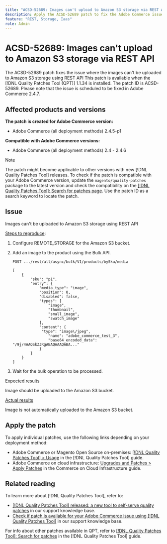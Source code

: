 ```yaml
---
title: "ACSD-52689: Images can't upload to Amazon S3 storage via REST API"
description: Apply the ACSD-52689 patch to fix the Adobe Commerce issue where the images can't be uploaded to Amazon S3 storage via REST API.
feature: "REST, Storage, Iaas"
role: Admin
---
```

# ACSD-52689: Images can't upload to Amazon S3 storage via REST API

The ACSD-52689 patch fixes the issue where the images can't be uploaded to Amazon S3 storage using REST API This patch is available when the [!DNL Quality Patches Tool (QPT)] 1.1.34 is installed. The patch ID is ACSD-52689. Please note that the issue is scheduled to be fixed in Adobe Commerce 2.4.7.

## Affected products and versions

**The patch is created for Adobe Commerce version:**

* Adobe Commerce (all deployment methods) 2.4.5-p1

**Compatible with Adobe Commerce versions:** 

* Adobe Commerce (all deployment methods) 2.4 - 2.4.6

>[!NOTE]
>
>The patch might become applicable to other versions with new [!DNL Quality Patches Tool] releases. To check if the patch is compatible with your Adobe Commerce version, update the `magento/quality-patches` package to the latest version and check the compatibility on the [[!DNL Quality Patches Tool]: Search for patches page](https://experienceleague.adobe.com/tools/commerce-quality-patches/index.html). Use the patch ID as a search keyword to locate the patch.

## Issue

Images can't be uploaded to Amazon S3 storage using REST API

<u>Steps to reproduce</u>:

1. Configure REMOTE_STORAGE for the Amazon S3 bucket.
1. Add an image to the product using the Bulk API.

    ```POST .../rest/all/async/bulk/V1/products/bySku/media```

    ```
    [
        {
            "sku": "p1",
            "entry": {
                "media_type": "image",
                "position": 0,
                "disabled": false,
                "types": [
                    "image",
                    "thumbnail",
                    "small_image",
                    "swatch_image"
                ],
                "content": {
                 "type": "image\/jpeg",
                    "name": "adobe_commerce_test_3",
                    "base64_encoded_data": "/9j/4AAQSkZJRgABAQAAAQABA..."
                }
            }
        }
    ]
    ```

1. Wait for the bulk operation to be processed.

<u>Expected results</u>

Image should be uploaded to the Amazon S3 bucket.

<u>Actual results</u>

Image is not automatically uploaded to the Amazon S3 bucket.

## Apply the patch

To apply individual patches, use the following links depending on your deployment method:

* Adobe Commerce or Magento Open Source on-premises: [[!DNL Quality Patches Tool] > Usage](https://experienceleague.adobe.com/docs/commerce-operations/tools/quality-patches-tool/usage.html) in the [!DNL Quality Patches Tool] guide.
* Adobe Commerce on cloud infrastructure: [Upgrades and Patches > Apply Patches](https://experienceleague.adobe.com/docs/commerce-cloud-service/user-guide/develop/upgrade/apply-patches.html) in the Commerce on Cloud Infrastructure guide.

## Related reading

To learn more about [!DNL Quality Patches Tool], refer to:

* [[!DNL Quality Patches Tool] released: a new tool to self-serve quality patches](/help/announcements/adobe-commerce-announcements/magento-quality-patches-released-new-tool-to-self-serve-quality-patches.md) in our support knowledge base.
* [Check if patch is available for your Adobe Commerce issue using [!DNL Quality Patches Tool]](/help/support-tools/patches-available-in-qpt-tool/check-patch-for-magento-issue-with-magento-quality-patches.md) in our support knowledge base.

For info about other patches available in QPT, refer to [[!DNL Quality Patches Tool]: Search for patches](https://experienceleague.adobe.com/tools/commerce-quality-patches/index.html) in the [!DNL Quality Patches Tool] guide.